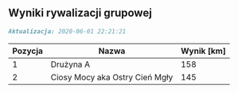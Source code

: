 ## Wyniki rywalizacji grupowej

```markdown
Aktualizacja: 2020-06-01 22:21:21
```

Pozycja | Nazwa | Wynik [km] |
------------ | -------------  | -------------
 1 |Drużyna A | 158 
 2 |Ciosy Mocy aka Ostry Cień Mgły | 145